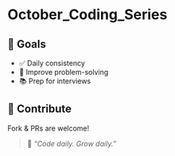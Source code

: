 # October_Coding_Series

## 🎯 Goals
- ✅ Daily consistency  
- 🚀 Improve problem-solving  
- 📚 Prep for interviews  

## 🤝 Contribute
Fork & PRs are welcome!

> 💬 *“Code daily. Grow daily.”*

